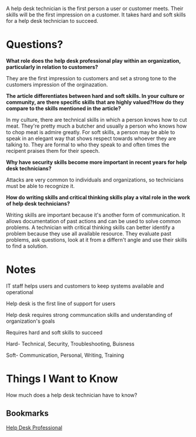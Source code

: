 
A help desk technician is the first person a user or customer meets. Their skills will be the first impression on a customer. It takes hard and soft skills for a help desk technician to succeed.

# Questions?

**What role does the help desk professional play within an organization, particularly in relation to customers?**

They are the first impression to customers and set a strong tone to the customers impression of the orginazation.

**The article differentiates between hard and soft skills. In your culture or community, are there specific skills that are highly valued?How do they compare to the skills mentioned in the article?**

In my culture, there are technical skills in which a person knows how to cut meat. They're pretty much a butcher and usually a person who knows how to chop meat is admire greatly. For soft skills, a person may be able to speak in an elegant way that shows respect towards whoever they are talking to. They are formal to who they speak to and often times the recipent praises them for their speech.

**Why have security skills become more important in recent years for help desk technicians?**

Attacks are very common to individuals and organizations, so technicians must be able to recognize it.

**How do writing skills and critical thinking skills play a vital role in the work of help desk technicians?**

Writing skills are important because it's another form of communication. It allows documentation of past actions and can be used to solve common problems. A technician with critical thinking skills can better identify a problem because they use all available resource. They evaluate past problems, ask questions, look at it from a differn't angle and use their skills to find a solution. 

# Notes

IT staff helps users and customers to keep systems available and operational

Help desk is the first line of support for users

Help desk requires strong communcation skills and understanding of organization's goals

Requires hard and soft skills to succeed

Hard- Technical, Security, Troubleshooting, Buisness

Soft- Communication, Personal, Writing, Training

# Things I Want to Know

How much does a help desk technician have to know?



## Bookmarks
[Help Desk Professional](https://www.pearsonitcertification.com/articles/article.aspx?p=2260779&seqNum=5)




